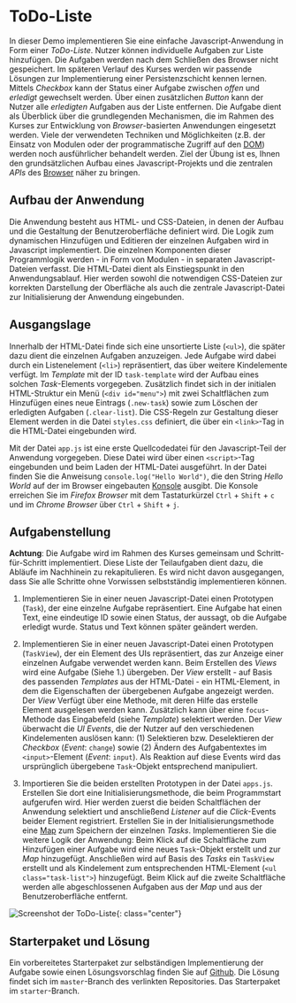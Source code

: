 <a class="github-button button" href="https://github.com/Multimedia-Engineering-Regensburg-Demos/MME-ToDo-List"></a> 
# ToDo-Liste

In dieser Demo implementieren Sie eine einfache Javascript-Anwendung in Form einer *ToDo-Liste*. Nutzer können individuelle Aufgaben zur Liste hinzufügen. Die Aufgaben werden nach dem Schließen des Browser nicht gespeichert. Im späteren Verlauf des Kurses werden wir passende Lösungen zur Implementierung einer Persistenzschicht kennen lernen. Mittels *Checkbox* kann der Status einer Aufgabe zwischen *offen* und *erledigt* gewechselt werden. Über einen zusätzlichen *Button* kann der Nutzer alle *erledigten* Aufgaben aus der Liste entfernen. Die Aufgabe dient als Überblick über die grundlegenden Mechanismen, die im Rahmen des Kurses zur Entwicklung von *Browser*-basierten Anwendungen eingesetzt werden. Viele der verwendeten Techniken und Möglichkeiten (z.B. der Einsatz von Modulen oder der programmatische Zugriff auf den [DOM](../../MME/dom-introduction)) werden noch ausführlicher behandelt werden. Ziel der Übung ist es, Ihnen den grundsätzlichen Aufbau eines Javascript-Projekts und die zentralen *APIs* des [Browser](../../Tutorials/javascript-browser) näher zu bringen.

## Aufbau der Anwendung

Die Anwendung besteht aus HTML- und CSS-Dateien, in denen der Aufbau und die Gestaltung der Benutzeroberfläche definiert wird. Die Logik zum dynamischen Hinzufügen und Editieren der einzelnen Aufgaben wird in Javascript implementiert. Die einzelnen Komponenten dieser Programmlogik werden - in Form von Modulen - in separaten Javascript-Dateien verfasst. Die HTML-Datei dient als Einstiegspunkt in den Anwendungsablauf. Hier werden sowohl die notwendigen CSS-Dateien zur korrekten Darstellung der Oberfläche als auch die zentrale Javascript-Datei zur Initialisierung der Anwendung eingebunden.

## Ausgangslage

Innerhalb der HTML-Datei finde sich eine unsortierte Liste (`<ul>`), die später dazu dient die einzelnen Aufgaben anzuzeigen. Jede Aufgabe wird dabei durch ein Listenelement (`<li>`) repräsentiert, das über weitere Kindelemente verfügt. Im *Template* mit der ID `task-template` wird der Aufbau eines solchen *Task*-Elements vorgegeben. Zusätzlich findet sich in der initialen HTML-Struktur ein Menü (`<div id="menu">`) mit zwei Schaltflächen zum Hinzufügen eines neue Eintrags (`.new-task`) sowie zum Löschen der erledigten Aufgaben (`.clear-list`). Die CSS-Regeln zur Gestaltung dieser Element werden in die Datei `styles.css` definiert, die über ein `<link>`-Tag in die HTML-Datei eingebunden wird.

Mit der Datei `app.js` ist eine erste Quellcodedatei für den Javascript-Teil der Anwendung vorgegeben. Diese Datei wird über einen `<script>`-Tag eingebunden und beim Laden der HTML-Datei ausgeführt. In der Datei finden Sie die Anweisung `console.log("Hello World")`, die den String *Hello World* auf der im Browser eingebauten [Konsole](https://developer.mozilla.org/en-US/docs/Web/API/Console) ausgibt. Die Konsole erreichen Sie im *Firefox Browser* mit dem Tastaturkürzel `Ctrl` + `Shift` + `c` und im *Chrome Browser* über `Ctrl` + `Shift` + `j`.

## Aufgabenstellung

**Achtung**: Die Aufgabe wird im Rahmen des Kurses gemeinsam und Schritt-für-Schritt implementiert. Diese Liste der Teilaufgaben dient dazu, die Abläufe im Nachhinein zu rekapitulieren. Es wird nicht davon ausgegangen, dass Sie alle Schritte ohne Vorwissen selbstständig implementieren können.

1. Implementieren Sie in einer neuen Javascript-Datei einen Prototypen (`Task`), der eine einzelne Aufgabe repräsentiert. Eine Aufgabe hat einen Text, eine eindeutige ID sowie einen Status, der aussagt, ob die Aufgabe erledigt wurde. Status und Text können später geändert werden.

2. Implementieren Sie in einer neuen Javascript-Datei einen Prototypen (`TaskView`), der ein Element des UIs repräsentiert, das zur Anzeige einer einzelnen Aufgabe verwendet werden kann. Beim Erstellen des *Views* wird eine Aufgabe (Siehe 1.) übergeben. Der *View* erstellt - auf Basis des passenden *Templates* aus der HTML-Datei - ein HTML-Element, in dem die Eigenschaften der übergebenen Aufgabe angezeigt werden. Der *View* Verfügt über eine Methode, mit deren Hilfe das erstelle Element ausgelesen werden kann. Zusätzlich kann über eine `focus`-Methode das Eingabefeld (siehe *Template*) selektiert werden. Der *View* überwacht die *UI Events*, die der Nutzer auf den verschiedenen Kindelementen auslösen kann: (1) Selektieren bzw. Deselektieren der *Checkbox* (*Event*: `change`) sowie (2) Ändern des Aufgabentextes im `<input>`-Element (*Event*: `input`). Als Reaktion auf diese Events wird das ursprünglich übergebene `Task`-Objekt entsprechend manipuliert.

3. Importieren Sie die beiden erstellten Prototypen in der Datei `apps.js`. Erstellen Sie dort eine Initialisierungsmethode, die beim Programmstart aufgerufen wird. Hier werden zuerst die beiden Schaltflächen der Anwendung selektiert und anschließend *Listener* auf die *Click*-Events beider Element registriert. Erstellen Sie in der Initialisierungsmethode eine [Map](https://developer.mozilla.org/en-US/docs/Web/JavaScript/Reference/Global_Objects/Map) zum Speichern der einzelnen *Tasks*. Implementieren Sie die weitere Logik der Anwendung: Beim Klick auf die Schaltfläche zum Hinzufügen einer Aufgabe wird eine neues `Task`-Objekt erstellt und zur *Map* hinzugefügt. Anschließen wird auf Basis des *Tasks* ein `TaskView` erstellt und als Kindelement zum entsprechenden HTML-Element (`<ul class="task-list">`) hinzugefügt. Beim Klick auf die zweite Schaltfläche werden alle abgeschlossenen Aufgaben aus der *Map* und aus der Benutzeroberfläche entfernt. 

![Screenshot der ToDo-Liste](../../img/demos/todo-list-complete.png){: class="center"}

## Starterpaket und Lösung

Ein vorbereitetes Starterpaket zur selbständigen Implementierung der Aufgabe sowie einen Lösungsvorschlag finden Sie auf [Github](https://github.com/Multimedia-Engineering-Regensburg-Demos/MME-ToDo-List). Die Lösung findet sich im `master`-Branch des verlinkten Repositories. Das Starterpaket im `starter`-Branch.